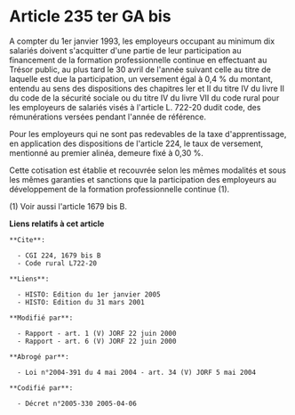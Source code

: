 # Article 235 ter GA bis

A compter du 1er janvier 1993, les employeurs occupant au minimum dix salariés doivent s'acquitter d'une partie de leur
participation au financement de la formation professionnelle continue en effectuant au Trésor public, au plus tard le 30
avril de l'année suivant celle au titre de laquelle est due la participation, un versement égal à 0,4 % du montant, entendu
au sens des dispositions des chapitres Ier et II du titre IV du livre II du code de la sécurité sociale ou du titre IV du
livre VII du code rural pour les employeurs de salariés visés à l'article L. 722-20 dudit code, des rémunérations versées
pendant l'année de référence.

Pour les employeurs qui ne sont pas redevables de la taxe d'apprentissage, en application des dispositions de l'article 224,
le taux de versement, mentionné au premier alinéa, demeure fixé à 0,30 %.

Cette cotisation est établie et recouvrée selon les mêmes modalités et sous les mêmes garanties et sanctions que la
participation des employeurs au développement de la formation professionnelle continue (1).

(1) Voir aussi l'article 1679 bis B.

**Liens relatifs à cet article**

	**Cite**:

	  - CGI 224, 1679 bis B
	  - Code rural L722-20

	**Liens**:

	  - HISTO: Edition du 1er janvier 2005
	  - HISTO: Edition du 31 mars 2001

	**Modifié par**:

	  - Rapport - art. 1 (V) JORF 22 juin 2000
	  - Rapport - art. 6 (V) JORF 22 juin 2000

	**Abrogé par**:

	  - Loi n°2004-391 du 4 mai 2004 - art. 34 (V) JORF 5 mai 2004

	**Codifié par**:

	  - Décret n°2005-330 2005-04-06
